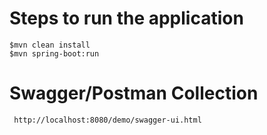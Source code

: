 # Steps to run the application
    $mvn clean install
    $mvn spring-boot:run
# Swagger/Postman Collection
     http://localhost:8080/demo/swagger-ui.html